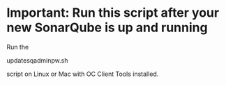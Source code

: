 # Important: Run this script after your new SonarQube is up and running #

Run the

  updatesqadminpw.sh 

script on Linux or Mac with OC Client Tools installed.
